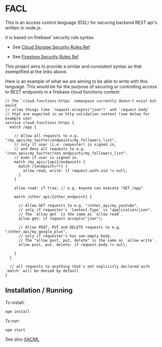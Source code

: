 # FACL

This is an access control language (DSL) for securing backend REST api's written in node.js. 

It is based on firebase' security rule syntax.

- See [Cloud Storage Security Rules Ref](https://firebase.google.com/docs/reference/security/storage/)

- See [Firestore Security Rules Ref](https://firebase.google.com/docs/firestore/security/rules-conditions)

This project aims to provide a similar and consistent syntax as that exemplified at the links above.

Here is an example of what we are aiming to be able to write with this language. This would be for the purpose of securing or controlling access to REST endpoints in a firebase cloud functions context:

```
// The `cloud.functions.https` namespace currently doesn't exist but would 
// allow things like `request.accepts("json")` and `request.body`
// that are expected in an http validation context (see below for example use)
service cloud.functions.https {
  match /app {

    // Allow all requests to e.g. "/my_apis/my_twitter/endpoints/my_followers_list",
    // only if user (i.e. requester) is signed in, 
    // and deny all requests to e.g. "/non_apis/my_twitter/non_endpoints/my_followers_list".
    // even if user is signed in.
    match /my_apis/{api}/endpoints {
      match /{endpoint=**} {
        allow read, write: if request.auth.uid != null;
      }
    }

    allow read: if true; // e.g. Anyone can execute "GET /app"

    match /other_api/{other_endpoint} {
      
      // Allow GET requests to e.g. "/other_api/my_youtube",
      // only if requester's `Content-Type` is "application/json".    
      // The `allow get` is the same as `allow read`.
      allow get: if request.accepts("json");  
          
      // Allow POST, PUT and DELETE requests to e.g. "/other_api/my_google_plus",
      // only if requester's has non-empty body.
      // The "allow post, put, delete" is the same as `allow write`.
      allow post, put, delete: if request.body != null;  
    
    }     
  }

  // all requests to anything that's not explicitly declared with `match` will be denied by default
}
```

## Installation / Running

To install:
```
npm install
```

To run:
```
npm start
```

See also [XACML](https://en.wikipedia.org/wiki/XACML).


